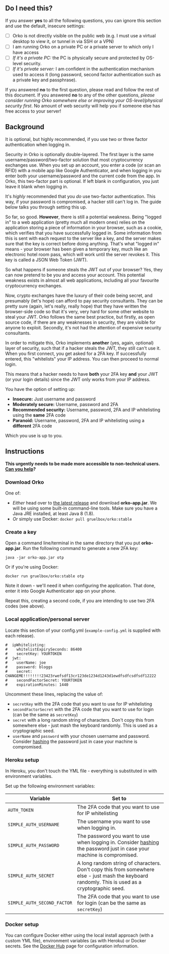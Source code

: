 ## Do I need this?

If you answer **yes** to all the following questions, you can ignore this section and use the default, insecure settings:

- [ ] Orko is not directly visible on the public web (e.g. I must use a virtual desktop to view it, or tunnel in via SSH or a VPN)
- [ ] I am running Orko on a private PC or a private server to which only I have access
- [ ] _If it's a private PC:_ the PC is physically secure and protected by OS-level security.
- [ ] _If it's private server:_ I am confident in the authentication mechanism used to access it (long password, second factor authentication such as a private key and passphrase).

If you answered **no** to the first question, please read and follow the rest of this document.  If you answered **no** to any of the other questions, _please consider running Orko somewhere else or improving your OS-level/physical security first_. No amount of web security will help you if someone else has free access to your server!

## Background

It is optional, but highly recommended, if you use two or three factor authentication when logging in.

Security in Orko is optionally double-layered. The first layer is the same username/password/two-factor solution that most cryptocurrency exchanges use. When you set up an account, you enter a code (or scan an RFID) with a mobile app like Google Authenticator, and when logging in you enter both your username/password and the current code from the app. In Orko, this two-factor part is optional. If left blank in configuration, you just leave it blank when logging in.

It's _highly_ recommended that you _do_ use two-factor authentication. This way, if your password is compromised, a hacker still can't log in. The guide below talks you through setting this up.

So far, so good. **However**, there is still a potential weakness. Being "logged in" to a web application (pretty much all modern ones) relies on the application storing a piece of information in your browser, such as a cookie, which verifies that you have successfully logged in. Some information from this is sent with each request to the server like a key, and the server makes sure that the key is correct before doing anything. That's what "logged in" means - your browser has been given a temporary key, much like an electronic hotel room pass, which will work until the server revokes it. This key is called a JSON Web Token (JWT).

So what happens if someone steals the JWT out of your browser? Yes, they can now pretend to be you and access your account. This potential weakness exists in almost all web applications, including all your favourite cryptocurrency exchanges.

Now, crypto exchanges have the luxury of their code being secret, and presumably (let's hope) can afford to pay security consultants. They can be pretty sure (again, let's really, really hope) that they have written the browser-side code so that it's very, very hard for some other website to steal your JWT. Orko follows the same best practice, but firstly, as open source code, if there are any weaknesses in security, they are visible for anyone to exploit. Secondly, it's not had the attention of expensive security consultants.

In order to mitigate this, Orko implements **another** (yes, again, optional) layer of security, such that if a hacker steals the JWT, they still can't use it. When you first connect, you get asked for a 2FA key. If successfully entered, this "whitelists" your IP address. You can then proceed to normal login.

This means that a hacker needs to have **both** your 2FA key **and** your JWT (or your login details) since the JWT only works from your IP address.

You have the option of setting up:

- **Insecure:** Just username and password
- **Moderately secure:** Username, password and 2FA
- **Recommended security:** Username, password, 2FA and IP whitelisting using the **same** 2FA code
- **Paranoid:** Username, password, 2FA and IP whitelisting using a **different** 2FA code

Which you use is up to you.

## Instructions

**This urgently needs to be made more accessible to non-technical users. [Can you help](../issues/196)?**

### Download Orko

One of:
 - _Either_ head over to [the latest release](../releases/latest) and download **orko-app.jar**. We will be using some built-in command-line tools. Make sure you have a Java JRE installed, at least Java 8 (1.8).
 - _Or_ simply use Docker: `docker pull gruelbox/orko:stable`

### Create a key

Open a command line/terminal in the same directory that you put **orko-app.jar**. Run the following command to generate a new 2FA key:
```
java -jar orko-app.jar otp
```
Or if you're using Docker:
```
docker run gruelbox/orko:stable otp
```
Note it down - we'll need it when configuring the application. That done, enter it into Google Authenticator app on your phone.

Repeat this, creating a second code, if you are intending to use two 2FA codes (see above).

### Local application/personal server

Locate this section of your config.yml (`example-config.yml` is supplied with each release).

```
#  ipWhitelisting:
#    whitelistExpirySeconds: 86400
#    secretKey: YOURTOKEN
#  jwt:
#    userName: joe
#    password: bloggs
#    secret: CHANGEME!!!!!!!!23423rwefsdf13cr123de1234d1243d1ewdfsdfcsdfsdf12222
#    secondFactorSecret: YOURTOKEN
#    expirationMinutes: 1440
```

Uncomment these lines, replacing the value of:

- `secretKey` with the 2FA code that you want to use for IP whitelisting
- `secondFactorSecret` with the 2FA code that you want to use for login (can be the same as `secretKey`)
- `secret` with a long random string of characters. Don't copy this from somewhere else - just mash the keyboard randomly. This is used as a cryptographic seed.
- `userName` and `password` with your chosen username and password. Consider [hashing](Hashing-Passwords) the password just in case your machine is compromised.

### Heroku setup

In Heroku, you don't touch the YML file - everything is substituted in with environment variables.

Set up the following environment variables:

| Variable                    | Set to                                                                                                                                           |
| --------------------------- | ------------------------------------------------------------------------------------------------------------------------------------------------ |
| `AUTH_TOKEN`                | The 2FA code that you want to use for IP whitelisting                                                                                            |
| `SIMPLE_AUTH_USERNAME`      | The username you want to use when logging in.                                                                                                    |
| `SIMPLE_AUTH_PASSWORD`      | The password you want to use when logging in. Consider [hashing](Hashing-Passwords) the password just in case your machine is compromised.       |
| `SIMPLE_AUTH_SECRET`        | A long random string of characters. Don't copy this from somewhere else - just mash the keyboard randomly. This is used as a cryptographic seed. |  |
| `SIMPLE_AUTH_SECOND_FACTOR` | The 2FA code that you want to use for login (can be the same as `secretKey`)                                                                     |

### Docker setup

You can configure Docker either using the local install approach (with a custom YML file), environment variables (as with Heroku) or Docker secrets.  See the [Docker Hub](https://hub.docker.com/r/gruelbox/orko) page for configuration information.